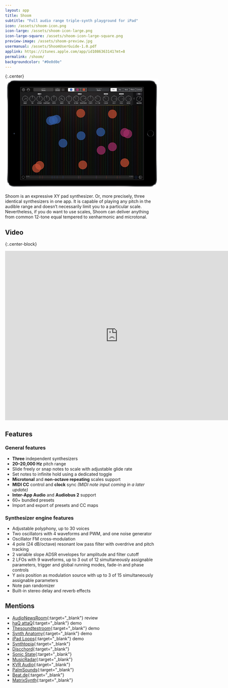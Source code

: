 ```yaml
---
layout: app
title: Shoom
subtitle: "Full audio range triple-synth playground for iPad"
icon: /assets/shoom-icon.png
icon-large: /assets/shoom-icon-large.png
icon-large-square: /assets/shoom-icon-large-square.png
preview-image: /assets/shoom-preview.jpg
usermanual: /assets/ShoomUserGuide-1.0.pdf
applink: https://itunes.apple.com/app/id1086363141?mt=8
permalink: /shoom/
backgroundcolor: "#0e0d0e"
---
```


{:.center}
![Shoom](/assets/shoom-screen.png)

Shoom is an expressive XY pad synthesizer. Or, more precisely, three identical synthesizers in one app. It is capable of playing any pitch in the audible range and doesn’t necessarily limit you to a particular scale. Nevertheless, if you do want to use scales, Shoom can deliver anything from common 12-tone equal tempered to xenharmonic and microtonal.

## Video

{:.center-block}
<div class="video-container">
<iframe width="740" height="555" src="https://www.youtube.com/embed/cDOn52FOJAQ?list=PLJaQXsZjUetTkk4nBcxQ_PM0eUbXLsl_L" frameborder="0" allowfullscreen> </iframe>
</div>

## Features

### General features

*	**Three** independent synthesizers
*	**20–20,000 Hz** pitch range
*	Slide freely or snap notes to scale with adjustable glide rate
*	Set notes to infinite hold using a dedicated toggle
*	**Microtonal** and **non-octave repeating** scales support
*	**MIDI CC** control and **clock** sync *(MIDI note input coming in a later update)*
*	**Inter-App Audio** and **Audiobus 2** support
*	60+ bundled presets
*	Import and export of presets and CC maps

### Synthesizer engine features

*	Adjustable polyphony, up to 30 voices
*	Two oscillators with 4 waveforms and PWM, and one noise generator
*	Oscillator FM cross-modulation
*	4 pole (24 dB/octave) resonant low pass filter with overdrive and pitch tracking
*	2 variable slope ADSR envelopes for amplitude and filter cutoff
*	2 LFOs with 9 waveforms, up to 3 out of 12 simultaneously assignable parameters, trigger and global running modes, fade-in and phase controls
*	Y axis position as modulation source with up to 3 of 15 simultaneously assignable parameters
*	Note pan randomizer
*	Built-in stereo delay and reverb effects

## Mentions

* [AudioNewsRoom](http://audionewsroom.net/2016/04/shoom-review-a-new-ipad-synth-with-plenty-of-va-va-voom.html){:target="_blank"} review
* [haQ attaQ](http://thesoundtestroom.com/shoom/){:target="_blank"} demo
* [Thesoundtestroom](http://thesoundtestroom.com/shoom-synthesizer-demo-for-ipad-brilliant-for-soundscapes-and-drones/){:target="_blank"} demo
* [Synth Anatomy](http://www.synthanatomy.com/2016/04/shoom-for-ipad-is-released.html){:target="_blank"} demo
* [iPad Loops](http://ipadloops.com/yuri-turov-shoom-ipad-factory-presets/){:target="_blank"} demo
* [Synthtopia](http://www.synthtopia.com/content/2016/04/17/new-ipad-synth-shoom-offers-three-synth-engines-microtonal-support/){:target="_blank"}
* [Discchord](http://discchord.com/blog/2016/4/16/shoom-by-yuri-turov.html){:target="_blank"}
* [Sonic State](http://www.sonicstate.com/news/2016/04/18/triple-synth-musical-playground-for-ipad-/){:target="_blank"}
* [MusicRadar](http://www.musicradar.com/news/tech/shoom-is-an-ios-synth-that-wants-you-to-get-out-of-your-harmonic-comfort-zone-637088){:target="_blank"}
* [KVR Audio](http://www.kvraudio.com/news/yuri-turov-launches-shoom-synthesizer-for-ipad-33280){:target="_blank"}
* [PalmSounds](https://palmsounds.net/2016/04/16/shoom-synthesizer-has-arrived/){:target="_blank"}
* [Beat.de](http://www.beat.de/news/shoom-ungewoehnlichen-toenen-10063514.html){:target="_blank"}
* [MatrixSynth](http://www.matrixsynth.com/2016/04/shoom-synthesizer-for-ipad-released.html){:target="_blank"}
